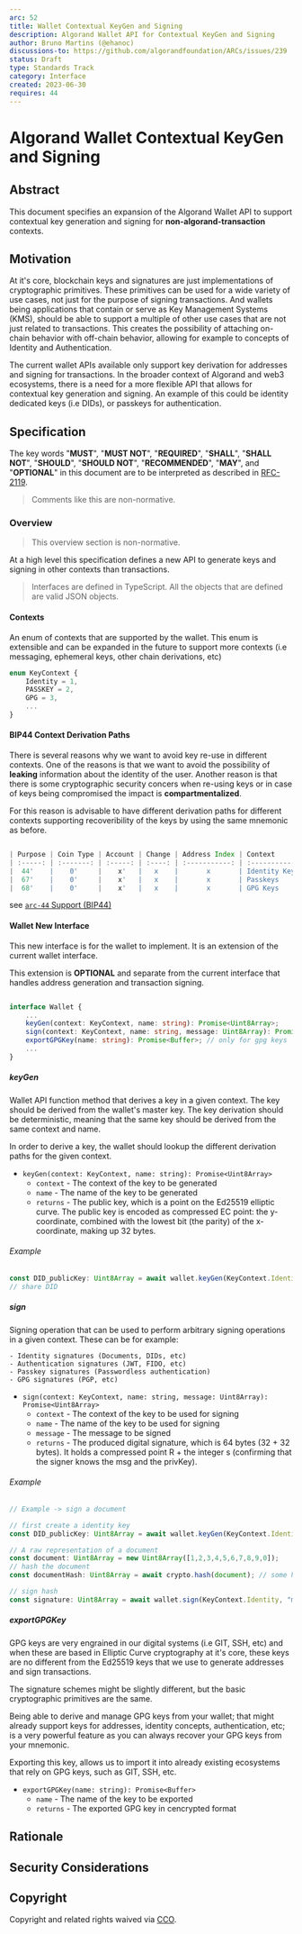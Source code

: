 ```yaml
---
arc: 52
title: Wallet Contextual KeyGen and Signing
description: Algorand Wallet API for Contextual KeyGen and Signing
author: Bruno Martins (@ehanoc)
discussions-to: https://github.com/algorandfoundation/ARCs/issues/239
status: Draft
type: Standards Track
category: Interface
created: 2023-06-30
requires: 44
---
```


# Algorand Wallet Contextual KeyGen and Signing

## Abstract

This document specifies an expansion of the Algorand Wallet API to support contextual key generation and signing for **non-algorand-transaction** contexts.

## Motivation

At it's core, blockchain keys and signatures are just implementations of cryptographic primitives. These primitives can be used for a wide variety of use cases, not just for the purpose of signing transactions. And wallets being applications that contain or serve as Key Management Systems (KMS), should be able to support a multiple of other use cases that are not just related to transactions. This creates the possibility of attaching on-chain behavior with off-chain behavior, allowing for example to concepts of Identity and Authentication.

The current wallet APIs available only support key derivation for addresses and signing for transactions. In the broader context of Algorand and web3 ecosystems, there is a need for a more flexible API that allows for contextual key generation and signing. An example of this could be identity dedicated keys (i.e DIDs), or passkeys for authentication. 

## Specification

The key words "**MUST**", "**MUST NOT**", "**REQUIRED**", "**SHALL**", "**SHALL NOT**", "**SHOULD**", "**SHOULD NOT**", "**RECOMMENDED**", "**MAY**", and "**OPTIONAL**" in this document are to be interpreted as described in <a href="https://www.ietf.org/rfc/rfc2119.txt">RFC-2119</a>.

> Comments like this are non-normative.

### Overview

> This overview section is non-normative.

At a high level this specification defines a new API to generate keys and signing in other contexts than transactions. 

> Interfaces are defined in TypeScript. All the objects that are defined are valid JSON objects.


#### Contexts 

An enum of contexts that are supported by the wallet. This enum is extensible and can be expanded in the future to support more contexts (i.e messaging, ephemeral keys, other chain derivations, etc)

```ts
enum KeyContext {
    Identity = 1,
    PASSKEY = 2,
    GPG = 3,
    ...
}
```

#### BIP44 Context Derivation Paths

There is several reasons why we want to avoid key re-use in different contexts. One of the reasons is that we want to avoid the possibility of **leaking** information about the identity of the user. Another reason is that there is some cryptographic security concers when re-using keys or in case of keys being compromised the impact is **compartmentalized**. 

For this reason is advisable to have different derivation paths for different contexts supporting recoveribility of the keys by using the same mnemonic as before. 

```ts 

| Purpose | Coin Type | Account | Change | Address Index | Context             |
| :-----: | :-------: | :-----: | :----: | :-----------: | :-----------------: |
|  44'    |    0'     |    x'   |   x    |       x       | Identity Keys       |
|  67'    |    0'     |    x'   |   x    |       x       | Passkeys            |
|  68'    |    0'     |    x'   |   x    |       x       | GPG Keys            |
```

see <a href="https://github.com/algorandfoundation/ARCs/pull/224"> `arc-44` Support (BIP44)</a>

#### Wallet New Interface

This new interface is for the wallet to implement. It is an extension of the current wallet interface.

This extension is **OPTIONAL** and separate from the current interface that handles address generation and transaction signing.

```ts

interface Wallet {
    ...
    keyGen(context: KeyContext, name: string): Promise<Uint8Array>;
    sign(context: KeyContext, name: string, message: Uint8Array): Promise<Uint8Array>;
    exportGPGKey(name: string): Promise<Buffer>; // only for gpg keys
    ...
}
```

##### keyGen

Wallet API function method that derives a key in a given context. The key should be derived from the wallet's master key. The key derivation should be deterministic, meaning that the same key should be derived from the same context and name.

In order to derive a key, the wallet should lookup the different derivation paths for the given context.


- `keyGen(context: KeyContext, name: string): Promise<Uint8Array>`
    - `context` - The context of the key to be generated
    - `name` - The name of the key to be generated
    - `returns` - The public key, which is a point on the Ed25519 elliptic curve. The public key is encoded as compressed EC point: the y-coordinate, combined with the lowest bit (the parity) of the x-coordinate, making up 32 bytes. 

###### Example

```ts
const DID_publicKey: Uint8Array = await wallet.keyGen(KeyContext.Identity, "my-did");
// share DID 

```
##### sign

Signing operation that can be used to perform arbitrary signing operations in a given context. These can be for example: 

    - Identity signatures (Documents, DIDs, etc)
    - Authentication signatures (JWT, FIDO, etc)
    - Passkey signatures (Passwordless authentication)
    - GPG signatures (PGP, etc)

- `sign(context: KeyContext, name: string, message: Uint8Array): Promise<Uint8Array>`
    - `context` - The context of the key to be used for signing
    - `name` - The name of the key to be used for signing
    - `message` - The message to be signed
    - `returns` - The produced digital signature, which is 64 bytes (32 + 32 bytes). It holds a compressed point R + the integer s (confirming that the signer knows the msg and the privKey).

###### Example

```ts
// Example -> sign a document

// first create a identity key
const DID_publicKey: Uint8Array = await wallet.keyGen(KeyContext.Identity, "my-did");

// A raw representation of a document
const document: Uint8Array = new Uint8Array([1,2,3,4,5,6,7,8,9,0]);
// hash the document
const documentHash: Uint8Array = await crypto.hash(document); // some hash

// sign hash 
const signature: Uint8Array = await wallet.sign(KeyContext.Identity, "my-did", documentHash);

```

##### exportGPGKey

GPG keys are very engrained in our digital systems (i.e GIT, SSH, etc) and when these are based in Elliptic Curve cryptography at it's core, these keys are no different from the Ed25519 keys that we use to generate addresses and sign transactions.

The signature schemes might be slightly different, but the basic cryptographic primitives are the same.

Being able to derive and manage GPG keys from your wallet; that might already support keys for addresses, identity concepts, authentication, etc; is a very powerful feature as you can always recover your GPG keys from your mnemonic. 

Exporting this key, allows us to import it into already existing ecosystems that rely on GPG keys, such as GIT, SSH, etc.

- `exportGPGKey(name: string): Promise<Buffer>`
    - `name` - The name of the key to be exported
    - `returns` - The exported GPG key in cencrypted format

## Rationale

## Security Considerations

## Copyright
Copyright and related rights waived via <a href="https://creativecommons.org/publicdomain/zero/1.0/">CCO</a>.